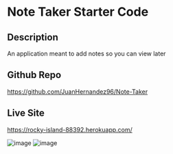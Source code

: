 # Note Taker Starter Code

## Description
An application meant to add notes so you can view later

## Github Repo
https://github.com/JuanHernandez96/Note-Taker

## Live Site
https://rocky-island-88392.herokuapp.com/

![image](https://user-images.githubusercontent.com/82243388/131447579-a9d1bd98-5242-422b-9598-279479ffd664.png)
![image](https://user-images.githubusercontent.com/82243388/131447548-ab035183-8467-48a1-92c1-9d0776dde747.png)

